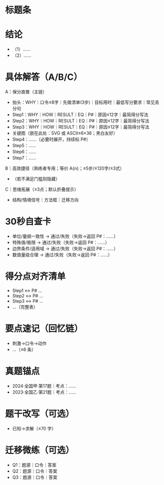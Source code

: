 # 标题条

# 结论
- （1）……
- （2）……

# 具体解答（A/B/C）

A｜保分直推（主链）
- 抬头：WHY｜口令≤8字｜先做清单(3步)｜目标用时｜最低写分要求｜常见丢分句
- Step1：WHY｜HOW｜RESULT｜EQ｜P#｜原因≤12字｜最简得分写法
- Step2：WHY｜HOW｜RESULT｜EQ｜P#｜原因≤12字｜最简得分写法
- Step3：WHY｜HOW｜RESULT｜EQ｜P#｜原因≤12字｜最简得分写法
- 关键图（嵌在此处：SVG 或 ASCII≤6×36；黑白友好）
- Step4：……（必要时展开，持续标 P#）
- Step5：……
- Step6：……
- Step7：……

B｜高效捷径（熟练者专用；等价 A{n}；≤5步/≤120字/≤3式）
- （若不满足门槛则隐藏）

C｜思维拓展（≤3点；默认折叠提示）
- 结构/情境信号｜方法框｜迁移方向

# 30秒自查卡
- 单位/量纲一致性 → 通过/失败（失败→返回 P#：……）
- 特殊值/极限 → 通过/失败（失败→返回 P#：……）
- 边界条件/适用域 → 通过/失败（失败→返回 P#：……）
- 数值量级合理 → 通过/失败（失败→返回 P#：……）

# 得分点对齐清单
- Step1 ↔ P# …
- Step2 ↔ P# …
- Step3 ↔ P# …
- …（完整表）

# 要点速记（回忆链）
- 刺激→口令→动作
- …（≤6 条）

# 真题锚点
- 2024·全国甲·第17题｜考点：……
- 2023·全国乙·第21题｜考点：……

# 题干改写（可选）
- 已知→求解（≤70 字）

# 迁移微练（可选）
- Q1：题源｜口令｜答案
- Q2：题源｜口令｜答案
- Q3：题源｜口令｜答案

